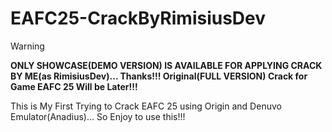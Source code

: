 # EAFC25-CrackByRimisiusDev

> [!WARNING]
> **ONLY SHOWCASE(DEMO VERSION) IS AVAILABLE FOR APPLYING CRACK BY ME(as RimisiusDev)... Thanks!!! Original(FULL VERSION) Crack for Game EAFC 25 Will be Later!!!**

This is My First Trying to Crack EAFC 25 using Origin and Denuvo Emulator(Anadius)... So Enjoy to use this!!!
